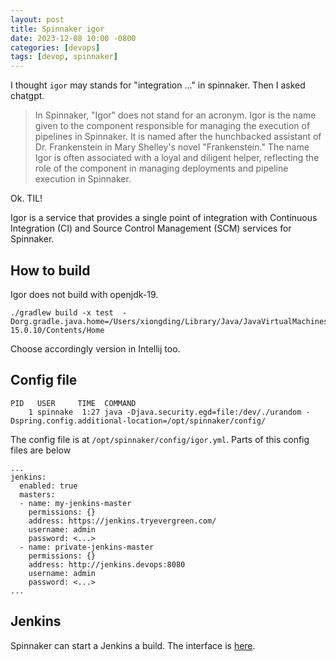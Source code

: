 ```yaml
---
layout: post
title: Spinnaker igor
date: 2023-12-08 10:00 -0800
categories: [devops]
tags: [devop, spinnaker]
---
```


I thought `igor` may stands for "integration ..." in spinnaker. Then I asked
chatgpt.

> In Spinnaker, "Igor" does not stand for an acronym. Igor is the name given to
> the component responsible for managing the execution of pipelines in
> Spinnaker. It is named after the hunchbacked assistant of Dr. Frankenstein in
> Mary Shelley's novel "Frankenstein." The name Igor is often associated with a
> loyal and diligent helper, reflecting the role of the component in managing
> deployments and pipeline execution in Spinnaker.

Ok. TIL!

Igor is a service that provides a single point of integration with Continuous
Integration (CI) and Source Control Management (SCM) services for Spinnaker.

## How to build

Igor does not build with openjdk-19.

```
./gradlew build -x test  -Dorg.gradle.java.home=/Users/xiongding/Library/Java/JavaVirtualMachines/azul-15.0.10/Contents/Home
```

Choose accordingly version in Intellij too.

## Config file

```
PID   USER     TIME  COMMAND
    1 spinnake  1:27 java -Djava.security.egd=file:/dev/./urandom -Dspring.config.additional-location=/opt/spinnaker/config/
```

The config file is at `/opt/spinnaker/config/igor.yml`. Parts of this config
files are below

```
...
jenkins:
  enabled: true
  masters:
  - name: my-jenkins-master
    permissions: {}
    address: https://jenkins.tryevergreen.com/
    username: admin
    password: <...>
  - name: private-jenkins-master
    permissions: {}
    address: http://jenkins.devops:8080
    username: admin
    password: <...>
...
```

## Jenkins

Spinnaker can start a Jenkins a build. The interface is
[here](https://github.com/spinnaker/igor/blob/2f6f3951d1e0710e63bdf1dffdd8bef72345d102/igor-web/src/main/groovy/com/netflix/spinnaker/igor/jenkins/client/JenkinsClient.groovy#L76-L76).
